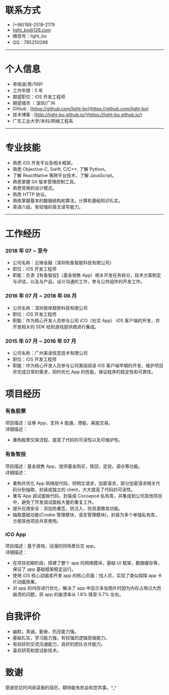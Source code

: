 # 联系方式

- (+86)188-2518-2179 
- light_bo@126.com
- 微信号：light_bo
- QQ：785250288

---


# 个人信息

 - 李旭波/男/1991
 - 工作年限：5 年
 - 期望职位：iOS 开发工程师
 - 期望城市 ：深圳/广州
 - Github : [https://github.com/light-bo](https://github.com/light-bo)
 - 技术博客 : [http://light-bo.github.io/](https://light-bo.github.io/)
 - 广东工业大学/本科/网络工程系

---


# 专业技能

- 熟悉 iOS 开发平台及相关框架。
- 熟悉 Objective-C, Swift, C/C++, 了解 Python。 
- 了解 ReactNative 等跨平台技术，了解 JavaScript。
- 熟悉掌握 Git 版本管理控制工具。
- 熟悉常用的设计模式。
- 熟悉 HTTP 协议。
- 熟练掌握基本的数据结构和算法，计算机基础知识扎实。
- 英语六级，有较强的英文读写能力。

---


# 工作经历
### 2018 年 07 ~ 至今
- 公司名称：云锋金融（深圳有鱼智能科技有限公司）
- 职位：iOS 开发工程师
- 职能：负责【有鱼智投】（基金销售 App）相关开发任务拆分，技术方案制定与评估，以及与产品，设计沟通的工作，参与公共组件的开发工作。

### 2016 年 07 月 ~ 2018 年 06 月
- 公司名称：深圳彼岸趋势科技有限公司
- 职位：iOS 开发工程师
- 职能：作为核心开发人员参与公司 iCO（社交 App） iOS 客户端的开发，并开发相关的 SDK 给到游戏提供商进行集成。

### 2015 年 07 月 ~ 2016 年 07 月
- 公司名称：广州美读信息技术有限公司
- 职位：iOS 开发工程师
- 职能：作为核心开发人员参与公司美丽阅读 iOS 客户端早期的开发，维护项目并完成日常的需求，同时优化 App 的性能，保证程序的稳定性和可靠性。


# 项目经历
### 有鱼股票
项目描述：证券 App，支持 A 股通，港股，美股交易。  
详细描述：

- 重构股票交易流程，提高了代码的可读性以及可维护性。


### 有鱼智投
项目描述：基金销售 App，提供基金购买，赎回，定投，调仓等功能。   
详细描述：

- 重构并优化 App 网络层代码，将明文请求，加密请求，部分加密请求相关代码分别抽取，封装成独立的 client，大大提高了代码的可读性。
- 重写 App 调试面板代码，封装成 Cocoapod 私有库，并集成到公司其他项目中，避免了开发调试面板大量的重复工作。
- 提升应用安全：添加防重签，防注入，防资源篡改功能。
- 抽取基础功能(Cookie 管理模块，语言管理模块)，封装为多个单独私有库，方便其他项目共享使用。 

### iCO App
项目描述：基于游戏，动漫的同场景社交 app。   
详细描述：  

- 在项目初期阶段，搭建了整个 app 的网络模块，基础 UI 框架，数据缓存等，保证了 app 基础框架稳定运行。 
- 使用 iOS 核心动画库开发 app 的核心页面：找人页，实现了类似探探 app 卡片动画效果。
- 对 app 的内存进行优化，解决了 app 中显示多张图片时因为内存占用过大而崩溃的问题，将 app 的崩溃率从 1.8% 降至 0.7% 左右。

# 自我评价
- 幽默，真诚，勤奋，抗压能力强。
- 基础扎实，学习能力强，有较强的逻辑思维能力。
- 有较好的交流沟通能力，良好的团队合作能力。
- 喜欢研究和尝试新技术。

# 致谢
感谢您花时间阅读我的简历，期待能有机会和您共事。^_^
